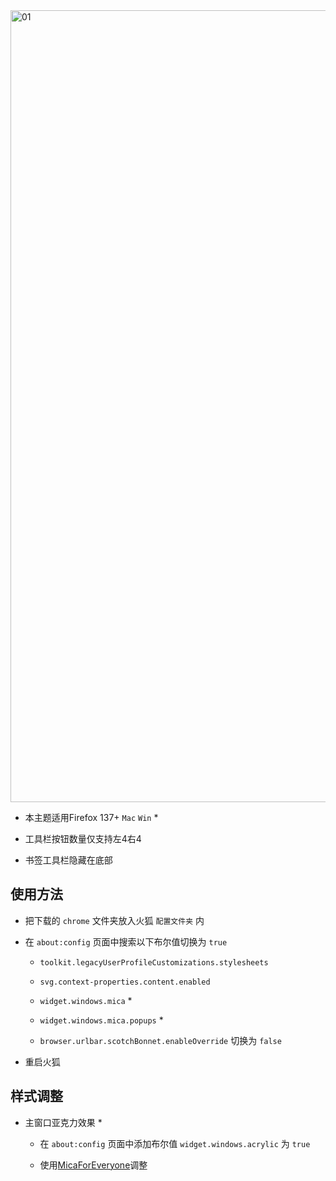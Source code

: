 <picture>
<source media="(prefers-color-scheme: light)" srcset="https://github.com/user-attachments/assets/eccced7c-e4bf-4152-a745-a462db2ccc25">
<source media="(prefers-color-scheme: dark)" srcset="https://github.com/user-attachments/assets/a7319bc9-040c-4ebc-8cf3-d6700c90dedd">
<img width="1267" alt="01">
</picture>

- 本主题适用Firefox 137+ `Mac` `Win` *

- 工具栏按钮数量仅支持左4右4

- 书签工具栏隐藏在底部

## 使用方法

- 把下载的 `chrome` 文件夹放入火狐 `配置文件夹` 内

- 在 `about:config` 页面中搜索以下布尔值切换为 `true`

  - `toolkit.legacyUserProfileCustomizations.stylesheets`

  - `svg.context-properties.content.enabled`
 
  - `widget.windows.mica` *
 
  - `widget.windows.mica.popups` *
 
  - `browser.urlbar.scotchBonnet.enableOverride` 切换为 `false`

- 重启火狐

## 样式调整

- 主窗口亚克力效果 *

  - 在 `about:config` 页面中添加布尔值 `widget.windows.acrylic` 为 `true`

  - 使用[MicaForEveryone](https://github.com/MicaForEveryone/MicaForEveryone)调整
  
